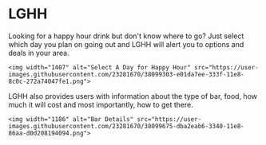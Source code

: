 # LGHH
Looking for a happy hour drink but don't know where to go? Just select which day you plan on going out and LGHH will alert you to options and deals in your area.

    <img width="1407" alt="Select A Day for Happy Hour" src="https://user-images.githubusercontent.com/23281670/38099303-e01da7ee-333f-11e8-8c0c-272a74047fe1.png">

LGHH also provides users with information about the type of bar, food, how much it will cost and most importantly, how to get there.

    <img width="1186" alt="Bar Details" src="https://user-images.githubusercontent.com/23281670/38099675-dba2eab6-3340-11e8-86aa-d0d208194094.png">
